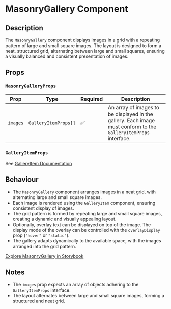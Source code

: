 # MasonryGallery Component

## Description

The `MasonryGallery` component displays images in a grid with a repeating pattern of large and small square images. The layout is designed to form a neat, structured grid, alternating between large and small squares, ensuring a visually balanced and consistent presentation of images.

## Props

### `MasonryGalleryProps`

| Prop    | Type                     | Required | Description                                                              |
|---------|--------------------------|---------|--------------------------------------------------------------------------|
| `images` | `GalleryItemProps[]` | ✅       | An array of images to be displayed in the gallery. Each image must conform to the `GalleryItemProps` interface. |

### `GalleryItemProps`

See [GalleryItem Documentation](/docs/GalleryItem.md)

## Behaviour

- The `MasonryGallery` component arranges images in a neat grid, with alternating large and small square images.
- Each image is rendered using the `GalleryItem` component, ensuring consistent display of images.
- The grid pattern is formed by repeating large and small square images, creating a dynamic and visually appealing layout.
- Optionally, overlay text can be displayed on top of the image. The display mode of the overlay can be controlled with the `overlayDisplay` prop (`"hover"` or `"static"`).
- The gallery adapts dynamically to the available space, with the images arranged into the grid pattern.

[Explore MasonryGallery in Storybook](http://localhost:6006/?path=/story/library-galleries-masonrygallery--default&globals=viewport:largeTablet)

## Notes

- The `images` prop expects an array of objects adhering to the `GalleryItemProps` interface.
- The layout alternates between large and small square images, forming a structured and neat grid.
